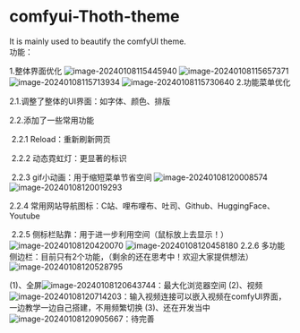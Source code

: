 # comfyui-Thoth-theme
It is mainly used to beautify the comfyUI theme.<br>
功能：

1.整体界面优化
![image-20240108115445940](https://github.com/RyanSHS6/comfyui-Thoth-theme/assets/118988972/f3b058c6-b796-4fb8-82aa-3e1cb6972834)
![image-20240108115657371](https://github.com/RyanSHS6/comfyui-Thoth-theme/assets/118988972/92b4308e-0d86-4a68-8218-f962b894c65f)
![image-20240108115713934](https://github.com/RyanSHS6/comfyui-Thoth-theme/assets/118988972/08caa97a-9104-4032-ad79-b614dc163665)
![image-20240108115730640](https://github.com/RyanSHS6/comfyui-Thoth-theme/assets/118988972/defaf143-62c9-4228-922f-7dade41cf914)
2.功能菜单优化

   2.1.调整了整体的UI界面：如字体、颜色、排版

   2.2.添加了一些常用功能

​       2.2.1  Reload：重新刷新网页

​       2.2.2  动态霓虹灯：更显著的标识<br>

​       2.2.3  gif小动画：用于缩短菜单节省空间
![image-20240108120008574](https://github.com/RyanSHS6/comfyui-Thoth-theme/assets/118988972/bbd9d986-6bef-41f9-8077-04bc303c7c1b)![image-20240108120019293](https://github.com/RyanSHS6/comfyui-Thoth-theme/assets/118988972/365e83b7-3aa7-4ece-8d58-b09261efe351)
<br>


   2.2.4  常用网站导航图标：C站、哩布哩布、吐司、Github、HuggingFace、Youtube

​       2.2.5  侧标栏贴靠：用于进一步利用空间（鼠标放上去显示！）
![image-20240108120420070](https://github.com/RyanSHS6/comfyui-Thoth-theme/assets/118988972/4a186f40-7102-48f5-ae48-9381ddcdf161)
![image-20240108120458180](https://github.com/RyanSHS6/comfyui-Thoth-theme/assets/118988972/8ad32567-2a78-4672-8044-d400ef4fe2c1)
 2.2.6  多功能侧边栏：目前只有2个功能，（剩余的还在思考中！欢迎大家提供想法）
![image-20240108120528795](https://github.com/RyanSHS6/comfyui-Thoth-theme/assets/118988972/0c61a45c-609f-4a86-9452-10cdd35bff9b)

(1)、全屏![image-20240108120643744](https://github.com/RyanSHS6/comfyui-Thoth-theme/assets/118988972/9c66973a-a42f-4535-87a5-7b6f2cb6d1c3)：最大化浏览器空间
(2)、视频![image-20240108120714203](https://github.com/RyanSHS6/comfyui-Thoth-theme/assets/118988972/cb1ddea5-2e89-49de-93ab-0b8287d9bb82)：输入视频连接可以嵌入视频在comfyUI界面，一边教学一边自己搭建，不用频繁切换
(3)、还在开发当中![image-20240108120905667](https://github.com/RyanSHS6/comfyui-Thoth-theme/assets/118988972/9ad659ac-4e20-41f4-ba7a-08875349eaec)：待完善
